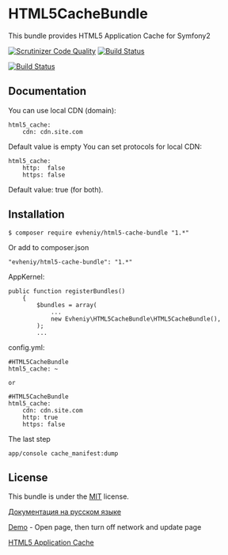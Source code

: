 HTML5CacheBundle
=================

This bundle provides HTML5 Application Cache for Symfony2


[![Scrutinizer Code Quality](https://scrutinizer-ci.com/g/evheniy/HTML5CacheBundle/badges/quality-score.png?b=master)](https://scrutinizer-ci.com/g/evheniy/HTML5CacheBundle/?branch=master) [![Build Status](https://scrutinizer-ci.com/g/evheniy/HTML5CacheBundle/badges/build.png?b=master)](https://scrutinizer-ci.com/g/evheniy/HTML5CacheBundle/build-status/master)

[![Build Status](https://travis-ci.org/evheniy/HTML5CacheBundle.svg)](https://travis-ci.org/evheniy/HTML5CacheBundle)

Documentation
-------------

You can use local CDN (domain):

    html5_cache:
        cdn: cdn.site.com

Default value is empty
You can set protocols for local CDN:

    html5_cache:
        http:  false
        https: false

Default value: true (for both). 

Installation
------------

    $ composer require evheniy/html5-cache-bundle "1.*"

Or add to composer.json

    "evheniy/html5-cache-bundle": "1.*"

AppKernel:

    public function registerBundles()
        {
            $bundles = array(
                ...
                new Evheniy\HTML5CacheBundle\HTML5CacheBundle(),
            );
            ...

config.yml:

    #HTML5CacheBundle
    html5_cache: ~

    or

    #HTML5CacheBundle
    html5_cache:
        cdn: cdn.site.com
        http: true
        https: false

The last step

    app/console cache_manifest:dump

License
-------

This bundle is under the [MIT][3] license.

[Документация на русском языке][1]

[Demo][3] - Open page, then turn off network and update page

[HTML5 Application Cache][4]

[1]:  http://makedev.org/articles/symfony/bundles/jquery_bundle.html
[2]:  http://makedev.org/
[3]:  https://github.com/evheniy/JqueryBundle/blob/master/Resources/meta/LICENSE
[4]:  http://www.w3schools.com/html/html5_app_cache.asp
